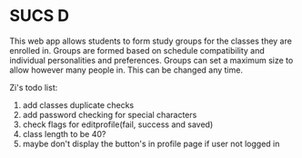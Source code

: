 # SUCS D

This web app allows students to form study groups for the classes they are enrolled in. Groups are formed based on schedule compatibility and individual personalities and preferences. Groups can set a maximum size to allow however many people in. This can be changed any time.

Zi's todo list:
1. add classes duplicate checks
2. add password checking for special characters
3. check flags for editprofile(fail, success and saved)
4. class length to be 40?
5. maybe don't display the button's in profile page if user not logged in